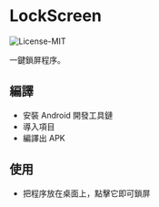 # LockScreen

![License-MIT](https://img.shields.io/badge/License-MIT-blue.svg)

一鍵鎖屏程序。

## 編譯

+ 安裝 Android 開發工具鏈
+ 導入項目
+ 編譯出 APK

## 使用

+ 把程序放在桌面上，點擊它即可鎖屏

